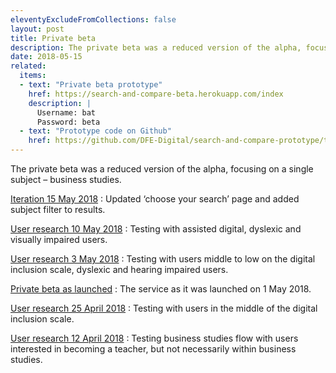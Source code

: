 ```yaml
---
eleventyExcludeFromCollections: false
layout: post
title: Private beta
description: The private beta was a reduced version of the alpha, focusing on a single subject – business studies.
date: 2018-05-15
related:
  items:
  - text: "Private beta prototype"
    href: https://search-and-compare-beta.herokuapp.com/index
    description: |
      Username: bat
      Password: beta
  - text: "Prototype code on Github"
    href: https://github.com/DFE-Digital/search-and-compare-prototype/tree/beta
---
```


The private beta was a reduced version of the alpha, focusing on a single subject – business studies.

[Iteration 15 May 2018](iteration-may-15)
: Updated ‘choose your search’ page and added subject filter to results.

[User research 10 May 2018](user-research-may-10)
: Testing with assisted digital, dyslexic and visually impaired users.

[User research 3 May 2018](user-research-may-3)
: Testing with users middle to low on the digital inclusion scale, dyslexic and hearing impaired users.

[Private beta as launched](private-beta-launch)
: The service as it was launched on 1 May 2018.

[User research 25 April 2018](user-research-apr-25)
: Testing with users in the middle of the digital inclusion scale.

[User research 12 April 2018](user-research-apr-12)
: Testing business studies flow with users interested in becoming a teacher, but not necessarily within business studies.
